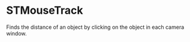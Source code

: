 STMouseTrack
============

Finds the distance of an object by clicking on the object in each camera window.
